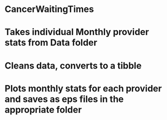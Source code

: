 # CancerWaitingTimes

# Takes individual Monthly provider stats from Data folder 
# Cleans data, converts to a tibble
# Plots monthly stats for each provider and saves as eps files in the appropriate folder
